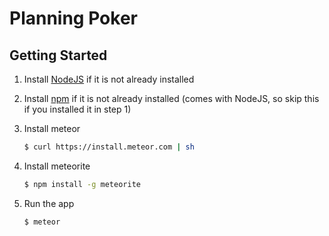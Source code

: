 # Planning Poker
## Getting Started

1. Install [NodeJS](http://nodejs.org/) if it is not already installed
2. Install [npm](https://www.npmjs.org/) if it is not already installed (comes with NodeJS, so skip this if you installed it in step 1)
3. Install meteor

    ```bash 
    $ curl https://install.meteor.com | sh
    ```

4. Install meteorite

    ```bash 
    $ npm install -g meteorite
    ```

5. Run the app 

    ```bash 
    $ meteor
    ```
